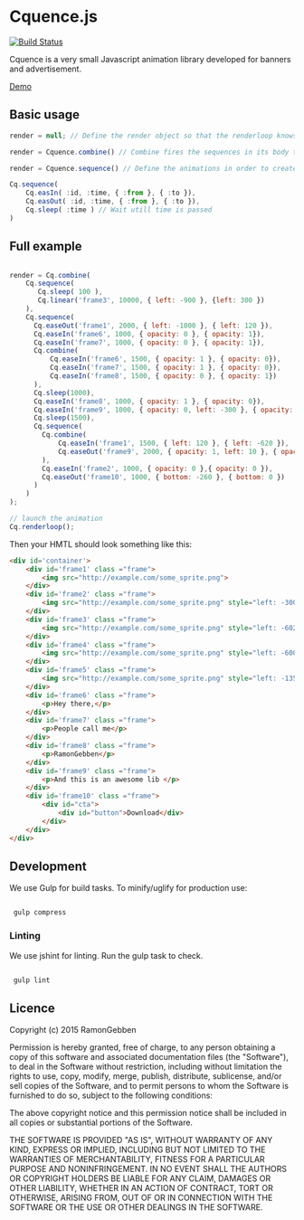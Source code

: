

# Cquence.js

[![Build Status](https://travis-ci.org/RamonGebben/Cquence.svg?branch=master)](https://travis-ci.org/RamonGebben/Cquence)

Cquence is a very small Javascript animation library developed for banners and advertisement.

[Demo](http://ramongebben.github.io/Cquence)

## Basic usage

```javascript
render = null; // Define the render object so that the renderloop knows what to render.

render = Cquence.combine() // Combine fires the sequences in its body the same time

render = Cquence.sequence() // Define the animations in order to create a timeline

Cq.sequence(
	Cq.easIn( :id, :time, { :from }, { :to }),
	Cq.easOut( :id, :time, { :from }, { :to }),
	Cq.sleep( :time ) // Wait utill time is passed
)

```

## Full example

```javascript

render = Cq.combine(
	Cq.sequence(
	   Cq.sleep( 100 ),
	   Cq.linear('frame3', 10000, { left: -900 }, {left: 300 })
	),
	Cq.sequence(
	  Cq.easeOut('frame1', 2000, { left: -1000 }, { left: 120 }),
	  Cq.easeIn('frame6', 1000, { opacity: 0 }, { opacity: 1}),
	  Cq.easeIn('frame7', 1000, { opacity: 0 }, { opacity: 1}),
	  Cq.combine(
	      Cq.easeIn('frame6', 1500, { opacity: 1 }, { opacity: 0}),
	      Cq.easeIn('frame7', 1500, { opacity: 1 }, { opacity: 0}),
	      Cq.easeIn('frame8', 1500, { opacity: 0 }, { opacity: 1})
	  ),
	  Cq.sleep(1000),
	  Cq.easeIn('frame8', 1000, { opacity: 1 }, { opacity: 0}),
	  Cq.easeIn('frame9', 1000, { opacity: 0, left: -300 }, { opacity: 1, left: 10}),
	  Cq.sleep(1500),
	  Cq.sequence(
	    Cq.combine(
	        Cq.easeIn('frame1', 1500, { left: 120 }, { left: -620 }),
	        Cq.easeOut('frame9', 2000, { opacity: 1, left: 10 }, { opacity: 0, left: -300 })
	    ),
	    Cq.easeIn('frame2', 1000, { opacity: 0 },{ opacity: 0 }),
	    Cq.easeOut('frame10', 1000, { bottom: -260 }, { bottom: 0 })
	  )
	)
);

// launch the animation
Cq.renderloop();

```

Then your HMTL should look something like this:

```html
<div id='container'>
    <div id='frame1' class ="frame">
        <img src="http://example.com/some_sprite.png">
    </div>
    <div id='frame2' class ="frame">
        <img src="http://example.com/some_sprite.png" style="left: -300px; top: 40px;">
    </div>
    <div id='frame3' class ="frame">
        <img src="http://example.com/some_sprite.png" style="left: -602px">
    </div>
    <div id='frame4' class ="frame">
        <img src="http://example.com/some_sprite.png" style="left: -600px;">
    </div>
    <div id='frame5' class ="frame">
        <img src="http://example.com/some_sprite.png" style="left: -1350px;">
    </div>
    <div id='frame6' class ="frame">
        <p>Hey there,</p>
    </div>
    <div id='frame7' class ="frame">
        <p>People call me</p>
    </div>
    <div id='frame8' class ="frame">
        <p>RamonGebben</p>
    </div>
    <div id='frame9' class ="frame">
        <p>And this is an awesome lib </p>
    </div>
    <div id='frame10' class ="frame">
        <div id="cta">
            <div id="button">Download</div>
        </div>
    </div>
</div>
```


## Development

We use Gulp for build tasks.
To minify/uglify for production use:

```bash

 gulp compress

```

### Linting

We use jshint for linting.
Run the gulp task to check.

```bash

 gulp lint

```


## Licence

 Copyright (c) 2015 RamonGebben

 Permission is hereby granted, free of charge, to any person
 obtaining a copy of this software and associated documentation
 files (the "Software"), to deal in the Software without
 restriction, including without limitation the rights to use,
 copy, modify, merge, publish, distribute, sublicense, and/or sell
 copies of the Software, and to permit persons to whom the
 Software is furnished to do so, subject to the following
 conditions:

 The above copyright notice and this permission notice shall be
 included in all copies or substantial portions of the Software.

 THE SOFTWARE IS PROVIDED "AS IS", WITHOUT WARRANTY OF ANY KIND,
 EXPRESS OR IMPLIED, INCLUDING BUT NOT LIMITED TO THE WARRANTIES
 OF MERCHANTABILITY, FITNESS FOR A PARTICULAR PURPOSE AND
 NONINFRINGEMENT. IN NO EVENT SHALL THE AUTHORS OR COPYRIGHT
 HOLDERS BE LIABLE FOR ANY CLAIM, DAMAGES OR OTHER LIABILITY,
 WHETHER IN AN ACTION OF CONTRACT, TORT OR OTHERWISE, ARISING
 FROM, OUT OF OR IN CONNECTION WITH THE SOFTWARE OR THE USE OR
 OTHER DEALINGS IN THE SOFTWARE.
